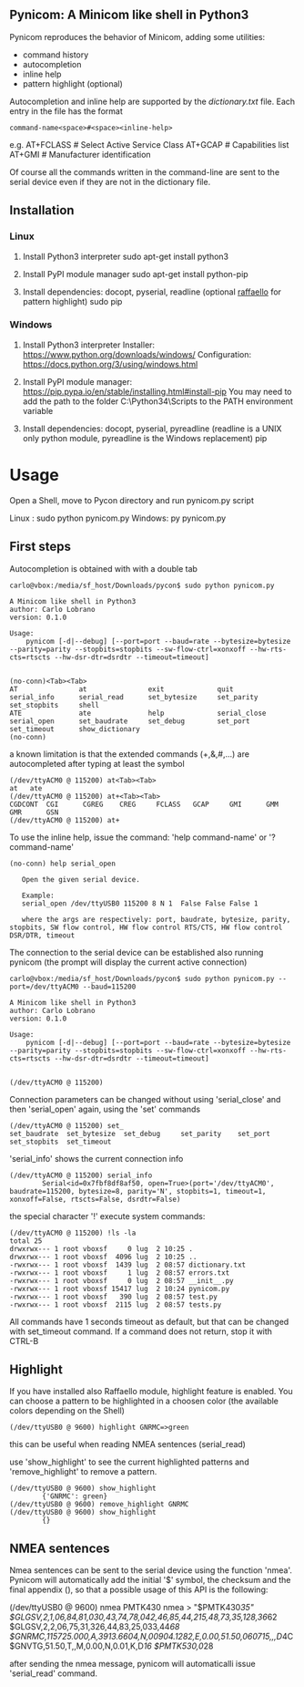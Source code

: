Pynicom: A Minicom like shell in Python3
---------------------------------------

Pynicom reproduces the behavior of Minicom, adding some utilities:

* command history
* autocompletion
* inline help
* pattern highlight (optional)

Autocompletion and inline help are supported by the _dictionary.txt_
file. Each entry in the file has the format

    command-name<space>#<space><inline-help>

e.g.
    AT+FCLASS           # Select Active Service Class
    AT+GCAP             # Capabilities list
    AT+GMI              # Manufacturer identification

Of course all the commands written in the command-line are sent to the
serial device even if they are not in the dictionary file.


## Installation

### Linux

1. Install Python3 interpreter
    sudo apt-get install python3

2. Install PyPI module manager
    sudo apt-get install python-pip

3. Install dependencies: docopt, pyserial, readline (optional [raffaello](https://github.com/clobrano/raffaello) for pattern highlight)
    sudo pip <module-name>



### Windows

1. Install Python3 interpreter
    Installer: https://www.python.org/downloads/windows/
    Configuration: https://docs.python.org/3/using/windows.html

2. Install PyPI module manager: https://pip.pypa.io/en/stable/installing.html#install-pip
    You may need to add the path to the folder C:\Python34\Scripts to the PATH environment variable

3. Install dependencies: docopt, pyserial, pyreadline (readline is a UNIX only python module, pyreadline is the Windows replacement)
    pip <module-name>
 

# Usage

Open a Shell, move to Pycon directory and run pynicom.py script

Linux  : sudo python pynicom.py
Windows: py pynicom.py

## First steps

Autocompletion is obtained with with a double tab

    carlo@vbox:/media/sf_host/Downloads/pycon$ sudo python pynicom.py 
    
    A Minicom like shell in Python3
    author: Carlo Lobrano
    version: 0.1.0
    
    Usage:
        pynicom [-d|--debug] [--port=port --baud=rate --bytesize=bytesize --parity=parity --stopbits=stopbits --sw-flow-ctrl=xonxoff --hw-rts-cts=rtscts --hw-dsr-dtr=dsrdtr --timeout=timeout]
    
    
    (no-conn)<Tab><Tab>
    AT               at               exit             quit             serial_info      serial_read      set_bytesize     set_parity       set_stopbits     shell
    ATE              ate              help             serial_close     serial_open      set_baudrate     set_debug        set_port         set_timeout      show_dictionary
    (no-conn)
    

a known limitation is that the extended commands (+,&,#,...) are autocompleted after typing at least the symbol

    (/dev/ttyACM0 @ 115200) at<Tab><Tab>
    at   ate  
    (/dev/ttyACM0 @ 115200) at+<Tab><Tab>
    CGDCONT  CGI      CGREG    CREG     FCLASS   GCAP     GMI      GMM      GMR      GSN      
    (/dev/ttyACM0 @ 115200) at+



To use the inline help, issue the command: 'help command-name' or '?command-name'

    (no-conn) help serial_open
    
       Open the given serial device.

       Example:
       serial_open /dev/ttyUSB0 115200 8 N 1  False False False 1

       where the args are respectively: port, baudrate, bytesize, parity, stopbits, SW flow control, HW flow control RTS/CTS, HW flow control DSR/DTR, timeout


The connection to the serial device can be established also running pynicom (the prompt will display the current active connection)

    carlo@vbox:/media/sf_host/Downloads/pycon$ sudo python pynicom.py --port=/dev/ttyACM0 --baud=115200
    
    A Minicom like shell in Python3
    author: Carlo Lobrano
    version: 0.1.0
    
    Usage:
        pynicom [-d|--debug] [--port=port --baud=rate --bytesize=bytesize --parity=parity --stopbits=stopbits --sw-flow-ctrl=xonxoff --hw-rts-cts=rtscts --hw-dsr-dtr=dsrdtr --timeout=timeout]
    
    
    (/dev/ttyACM0 @ 115200)


Connection parameters can be changed without using 'serial_close' and then 'serial_open' again, using the 'set' commands

    (/dev/ttyACM0 @ 115200) set_
    set_baudrate  set_bytesize  set_debug     set_parity    set_port      set_stopbits  set_timeout


'serial_info' shows the current connection info

    (/dev/ttyACM0 @ 115200) serial_info
            Serial<id=0x7fbf8df8af50, open=True>(port='/dev/ttyACM0', baudrate=115200, bytesize=8, parity='N', stopbits=1, timeout=1, xonxoff=False, rtscts=False, dsrdtr=False)


the special character '!' execute system commands:

    (/dev/ttyACM0 @ 115200) !ls -la
    total 25
    drwxrwx--- 1 root vboxsf     0 lug  2 10:25 .
    drwxrwx--- 1 root vboxsf  4096 lug  2 10:25 ..
    -rwxrwx--- 1 root vboxsf  1439 lug  2 08:57 dictionary.txt
    -rwxrwx--- 1 root vboxsf     1 lug  2 08:57 errors.txt
    -rwxrwx--- 1 root vboxsf     0 lug  2 08:57 __init__.py
    -rwxrwx--- 1 root vboxsf 15417 lug  2 10:24 pynicom.py
    -rwxrwx--- 1 root vboxsf   390 lug  2 08:57 test.py
    -rwxrwx--- 1 root vboxsf  2115 lug  2 08:57 tests.py


All commands have 1 seconds timeout as default, but that can be changed with set_timeout command. If a command does not return, stop it with CTRL-B


## Highlight

If you have installed also Raffaello module, highlight feature is enabled. You can choose a pattern to be highlighted in a choosen color (the available colors depending on the Shell)

    (/dev/ttyUSB0 @ 9600) highlight GNRMC=>green

this can be useful when reading NMEA sentences (serial_read)

use 'show_highlight' to see the current highlighted patterns and 'remove_highlight' to remove a pattern.

    (/dev/ttyUSB0 @ 9600) show_highlight
            {'GNRMC': green}
    (/dev/ttyUSB0 @ 9600) remove_highlight GNRMC
    (/dev/ttyUSB0 @ 9600) show_highlight
            {}


## NMEA sentences

Nmea sentences can be sent to the serial device using the function 'nmea'. Pynicom will automatically add the initial '$' symbol, the checksum and the final appendix (<CR><LF>), so that a possible usage of this API is the following:

(/dev/ttyUSB0 @ 9600) nmea PMTK430
        nmea > "$PMTK430*35<CR><LF>"
            $GLGSV,2,1,06,84,81,030,43,74,78,042,46,85,44,215,48,73,35,128,36*62
            $GLGSV,2,2,06,75,31,326,44,83,25,033,44*68
            $GNRMC,115725.000,A,3913.6604,N,00904.1282,E,0.00,51.50,060715,,,D*4C
            $GNVTG,51.50,T,,M,0.00,N,0.01,K,D*16
            $PMTK530,0*28


after sending the nmea message, pynicom will automaticalli issue 'serial_read' command.
